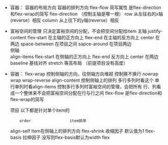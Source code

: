 -  容器：
   容器的布局方向
        容器的排列方向
        flex-flow 简写属性 是flex-direction和flex-wrap的简写
        flex-direction （控制主轴是哪一根）
        row    从左往右的x轴(reverse）相反
        column  从上往下的y轴(reverse）相反

- 富裕空间的管理
    只决定富裕空间的分配，不会把空间分配给item
    主轴
    justify-content 
    flex-start   在主轴的正方向上
    flex-end    在主轴的反方向上
    center      在两边
    space-between  在项目之间
    sapce-around    在项目两边	
    侧轴	
    align-items
    flex-start  在侧轴的正方向上
    flex-end               反方向上	
    center                  在两边
    baseline               基线对齐
    stretch                 等高布局 （前提项目没有高度）



-   容器：    flex-wrap            控制侧轴的方向，往侧轴方向堆砌
    控制换不换行
    nowrap   wrap  wrap-reverse
    align-content    	控制侧轴上的排列
    多行多列时看这个
    单行单列时看align-items
    控制多行多列时富裕空间的管理，会把所有		行、列看成一个整体来不会把富裕空间分配在行与行之间
    flex-flow		是flex-direction和flex-wrap的简写

    项目  以下都是针对单个item的

            order                 item排序
    align-self		  item在侧轴上的排列方向
    flex-shrink 收缩因子  默认值为1
    flex-basis 拉伸因子  没写则flex-basis默认为width 
    flex  